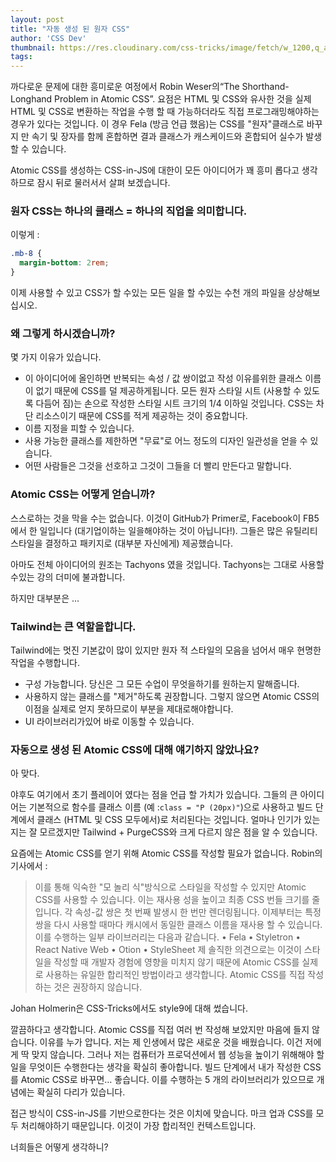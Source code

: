 ```yaml
---
layout: post
title: "자동 생성 된 원자 CSS"
author: 'CSS Dev'
thumbnail: https://res.cloudinary.com/css-tricks/image/fetch/w_1200,q_auto,f_auto/https://css-tricks.com/wp-content/uploads/2021/01/atomic-css-pieces.jpg
tags: 
---
```



까다로운 문제에 대한 흥미로운 여정에서 Robin Weser의“The Shorthand-Longhand Problem in Atomic CSS”.
 요점은 HTML 및 CSS와 유사한 것을 실제 HTML 및 CSS로 변환하는 작업을 수행 할 때 가능하더라도 직접 프로그래밍해야하는 경우가 있다는 것입니다.
 이 경우 Fela (방금 언급 했음)는 CSS를 "원자"클래스로 바꾸지 만 속기 및 장자를 함께 혼합하면 결과 클래스가 캐스케이드와 혼합되어 실수가 발생할 수 있습니다.

Atomic CSS를 생성하는 CSS-in-JS에 대한이 모든 아이디어가 꽤 흥미 롭다고 생각하므로 잠시 뒤로 물러서서 살펴 보겠습니다.

### 원자 CSS는 하나의 클래스 = 하나의 직업을 의미합니다.

이렇게 :

```css
.mb-8 {
  margin-bottom: 2rem;
}
```

이제 사용할 수 있고 CSS가 할 수있는 모든 일을 할 수있는 수천 개의 파일을 상상해보십시오.

### 왜 그렇게 하시겠습니까?

몇 가지 이유가 있습니다.

- 이 아이디어에 올인하면 반복되는 속성 / 값 쌍이없고 작성 이유를위한 클래스 이름이 없기 때문에 CSS를 덜 제공하게됩니다.
 모든 원자 스타일 시트 (사용할 수 있도록 다듬어 짐)는 손으로 작성한 스타일 시트 크기의 1/4 이하일 것입니다.
 CSS는 차단 리소스이기 때문에 CSS를 적게 제공하는 것이 중요합니다.
- 이름 지정을 피할 수 있습니다.
- 사용 가능한 클래스를 제한하면 "무료"로 어느 정도의 디자인 일관성을 얻을 수 있습니다.
- 어떤 사람들은 그것을 선호하고 그것이 그들을 더 빨리 만든다고 말합니다.

### Atomic CSS는 어떻게 얻습니까?

스스로하는 것을 막을 수는 없습니다.
 이것이 GitHub가 Primer로, Facebook이 FB5에서 한 일입니다 (대기업이하는 일을해야하는 것이 아닙니다!).
 그들은 많은 유틸리티 스타일을 결정하고 패키지로 (대부분 자신에게) 제공했습니다.

아마도 전체 아이디어의 원조는 Tachyons 였을 것입니다. Tachyons는 그대로 사용할 수있는 강의 더미에 불과합니다.

하지만 대부분은 ...

### Tailwind는 큰 역할을합니다.

Tailwind에는 멋진 기본값이 많이 있지만 원자 적 스타일의 모음을 넘어서 매우 현명한 작업을 수행합니다.

- 구성 가능합니다.
 당신은 그 모든 수업이 무엇을하기를 원하는지 말해줍니다.
- 사용하지 않는 클래스를 "제거"하도록 권장합니다.
 그렇지 않으면 Atomic CSS의 이점을 실제로 얻지 못하므로이 부분을 제대로해야합니다.
- UI 라이브러리가있어 바로 이동할 수 있습니다.

### 자동으로 생성 된 Atomic CSS에 대해 얘기하지 않았나요?

아 맞다.

야후도 여기에서 초기 플레이어 였다는 점을 언급 할 가치가 있습니다.
 그들의 큰 아이디어는 기본적으로 함수를 클래스 이름 (예 :`class = "P (20px)"`)으로 사용하고 빌드 단계에서 클래스 (HTML 및 CSS 모두에서)로 처리된다는 것입니다.
 얼마나 인기가 있는지는 잘 모르겠지만 Tailwind + PurgeCSS와 크게 다르지 않은 점을 알 수 있습니다.

요즘에는 Atomic CSS를 얻기 위해 Atomic CSS를 작성할 필요가 없습니다.
 Robin의 기사에서 :

> 이를 통해 익숙한 "모 놀리 식"방식으로 스타일을 작성할 수 있지만 Atomic CSS를 사용할 수 있습니다.
 이는 재사용 성을 높이고 최종 CSS 번들 크기를 줄입니다.
 각 속성-값 쌍은 첫 번째 발생시 한 번만 렌더링됩니다.
 이제부터는 특정 쌍을 다시 사용할 때마다 캐시에서 동일한 클래스 이름을 재사용 할 수 있습니다.
 이를 수행하는 일부 라이브러리는 다음과 같습니다.
• Fela
• Styletron
• React Native Web
• Otion
• StyleSheet
제 솔직한 의견으로는 이것이 스타일을 작성할 때 개발자 경험에 영향을 미치지 않기 때문에 Atomic CSS를 실제로 사용하는 유일한 합리적인 방법이라고 생각합니다.
 Atomic CSS를 직접 작성하는 것은 권장하지 않습니다.

Johan Holmerin은 CSS-Tricks에서도 style9에 대해 썼습니다.

깔끔하다고 생각합니다.
 Atomic CSS를 직접 여러 번 작성해 보았지만 마음에 들지 않습니다.
 이유를 누가 압니다.
 저는 제 인생에서 많은 새로운 것을 배웠습니다. 이건 저에게 딱 맞지 않습니다.
 그러나 저는 컴퓨터가 프로덕션에서 웹 성능을 높이기 위해해야 할 일을 무엇이든 수행한다는 생각을 확실히 좋아합니다.
 빌드 단계에서 내가 작성한 CSS를 Atomic CSS로 바꾸면… 좋습니다.
 이를 수행하는 5 개의 라이브러리가 있으므로 개념에는 확실히 다리가 있습니다.

접근 방식이 CSS-in-JS를 기반으로한다는 것은 이치에 맞습니다. 마크 업과 CSS를 모두 처리해야하기 때문입니다. 이것이 가장 합리적인 컨텍스트입니다.

너희들은 어떻게 생각하니?